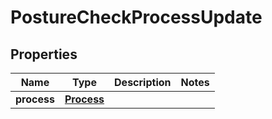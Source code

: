 

# PostureCheckProcessUpdate


## Properties

| Name | Type | Description | Notes |
|------------ | ------------- | ------------- | -------------|
|**process** | [**Process**](Process.md) |  |  |



